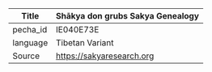 |Title | Shākya don grubs Sakya Genealogy 
| --- | --- 
|pecha_id | IE040E73E
|language | Tibetan Variant
|Source | https://sakyaresearch.org